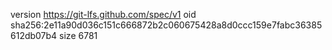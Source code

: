 version https://git-lfs.github.com/spec/v1
oid sha256:2e11a90d036c151c666872b2c060675428a8d0ccc159e7fabc36385612db07b4
size 6781
